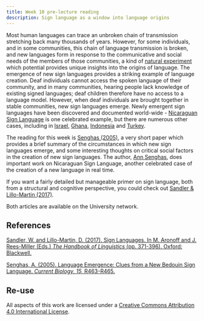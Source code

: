 ```yaml
---
title: Week 10 pre-lecture reading
description: Sign language as a window into language origins
---
```


Most human languages can trace an unbroken chain of transmission stretching back many thousands of years. However, for some individuals, and in some communities, this chain of language transmission is broken, and new languages form in response to the communicative and social needs of the members of those communities, a kind of [natural experiment](https://en.wikipedia.org/wiki/Natural_experiment) which potential provides unique insights into the origins of language. The emergence of new sign languages provides a striking example of language creation. Deaf individuals cannot access the spoken language of their community, and in many communities, hearing people lack knowledge of existing signed languages; deaf children therefore have no access to a language model. However, when deaf individuals are brought together in stable communities, new sign languages emerge. Newly emergent sign languages have been discovered and documented world-wide - [Nicaraguan Sign Language](https://en.wikipedia.org/wiki/Nicaraguan_Sign_Language) is one celebrated example, but there are numerous other cases, including in [Israel](https://en.wikipedia.org/wiki/Al-Sayyid_Bedouin_Sign_Language), [Ghana](https://en.wikipedia.org/wiki/Adamorobe_Sign_Language), [Indonesia](https://en.wikipedia.org/wiki/Kata_Kolok) and [Turkey](https://en.wikipedia.org/wiki/Central_Taurus_Sign_Language). 

The reading for this week is [Senghas (2005)](https://doi.org/10.1016/j.cub.2005.06.018), a very short paper which provides a brief summary of the circumstances in which new sign languages emerge, and some interesting thoughts on critical social factors in the creation of new sign languages. The author, [Ann Senghas](https://barnard.edu/profiles/ann-senghas), does important work on Nicaraguan Sign Language, another celebrated case of the creation of a new language in real time. 

If you want a fairly detailed but manageable primer on sign language, both from a structural and cognitive perspective, you could check out [Sandler & Lillo-Martin (2017)](https://doi.org/10.1002/9781119072256.ch18). 

Both articles are available on the University network.

## References


[Sandler, W. and Lillo-Martin, D. (2017). Sign Languages. In M. Aronoff and J. Rees-Miller (Eds.) <i>The Handbook of Linguistics</i> (pp. 371-396). Oxford: Blackwell.](https://doi.org/10.1002/9781119072256.ch18)

[Senghas, A. (2005). Language Emergence: Clues from a New Bedouin Sign Language. <i>Current Biology, 15,</i> R463-R465.](https://doi.org/10.1016/j.cub.2005.06.018)


## Re-use

All aspects of this work are licensed under a [Creative Commons Attribution 4.0 International License](http://creativecommons.org/licenses/by/4.0/).

